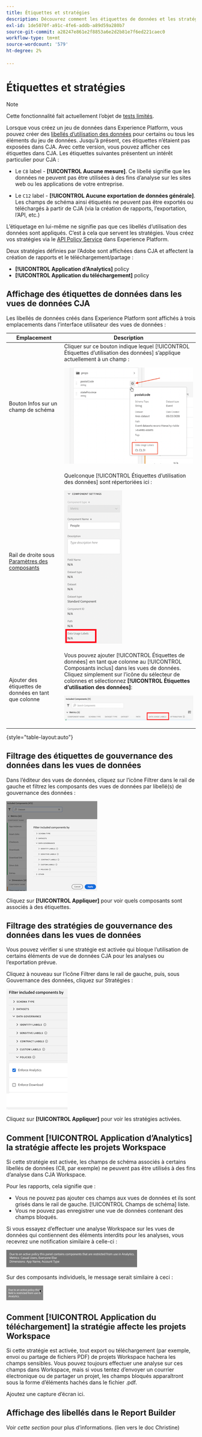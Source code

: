 ```yaml
---
title: Étiquettes et stratégies
description: Découvrez comment les étiquettes de données et les stratégies définies dans AEP affectent les vues de données et les rapports dans CJA.
exl-id: 1de5070f-a91c-4fe6-addb-a89d59a280b7
source-git-commit: a28247e861e2f8853a6e2d2b81e7f6ed221caec0
workflow-type: tm+mt
source-wordcount: '579'
ht-degree: 2%

---
```


# Étiquettes et stratégies

>[!NOTE]
>
>Cette fonctionnalité fait actuellement l’objet de [tests limités](/help/release-notes/releases.md).

Lorsque vous créez un jeu de données dans Experience Platform, vous pouvez créer des [libellés d’utilisation des données](https://experienceleague.adobe.com/docs/experience-platform/data-governance/labels/reference.html?lang=en) pour certains ou tous les éléments du jeu de données. Jusqu’à présent, ces étiquettes n’étaient pas exposées dans CJA. Avec cette version, vous pouvez afficher ces étiquettes dans CJA. Les étiquettes suivantes présentent un intérêt particulier pour CJA :

* Le `C8` label - **[!UICONTROL Aucune mesure]**. Ce libellé signifie que les données ne peuvent pas être utilisées à des fins d’analyse sur les sites web ou les applications de votre entreprise.

* Le `C12` label - **[!UICONTROL Aucune exportation de données générale]**. Les champs de schéma ainsi étiquetés ne peuvent pas être exportés ou téléchargés à partir de CJA (via la création de rapports, l’exportation, l’API, etc.)

L’étiquetage en lui-même ne signifie pas que ces libellés d’utilisation des données sont appliqués. C’est à cela que servent les stratégies. Vous créez vos stratégies via le [API Policy Service](https://experienceleague.adobe.com/docs/experience-platform/data-governance/api/overview.html?lang=en) dans Experience Platform.

Deux stratégies définies par l’Adobe sont affichées dans CJA et affectent la création de rapports et le téléchargement/partage :

* **[!UICONTROL Application d’Analytics]** policy
* **[!UICONTROL Application du téléchargement]** policy

## Affichage des étiquettes de données dans les vues de données CJA

Les libellés de données créés dans Experience Platform sont affichés à trois emplacements dans l’interface utilisateur des vues de données :

| Emplacement | Description |
| --- | --- |
| Bouton Infos sur un champ de schéma | Cliquer sur ce bouton indique lequel [!UICONTROL Étiquettes d’utilisation des données] s’applique actuellement à un champ :<p>![](assets/data-label-left.png) |
| Rail de droite sous [Paramètres des composants](/help/data-views/component-settings/overview.md) | Quelconque [!UICONTROL Étiquettes d’utilisation des données] sont répertoriées ici :<p>![](assets/data-label-right.png) |
| Ajouter des étiquettes de données en tant que colonne | Vous pouvez ajouter [!UICONTROL Étiquettes de données] en tant que colonne au [!UICONTROL Composants inclus] dans les vues de données. Cliquez simplement sur l’icône du sélecteur de colonnes et sélectionnez **[!UICONTROL Étiquettes d’utilisation des données]**:<p>![](assets/data-label-column.png) |

{style=&quot;table-layout:auto&quot;}

## Filtrage des étiquettes de gouvernance des données dans les vues de données

Dans l’éditeur des vues de données, cliquez sur l’icône Filtrer dans le rail de gauche et filtrez les composants des vues de données par libellé(s) de gouvernance des données :

![](assets/filter-labels.png)

Cliquez sur **[!UICONTROL Appliquer]** pour voir quels composants sont associés à des étiquettes.

## Filtrage des stratégies de gouvernance des données dans les vues de données

Vous pouvez vérifier si une stratégie est activée qui bloque l’utilisation de certains éléments de vue de données CJA pour les analyses ou l’exportation prévue.

Cliquez à nouveau sur l’icône Filtrer dans le rail de gauche, puis, sous Gouvernance des données, cliquez sur Stratégies :

![](assets/filter-policies.png)

Cliquez sur **[!UICONTROL Appliquer]** pour voir les stratégies activées.

## Comment [!UICONTROL Application d’Analytics] la stratégie affecte les projets Workspace

Si cette stratégie est activée, les champs de schéma associés à certains libellés de données (C8, par exemple) ne peuvent pas être utilisés à des fins d’analyse dans CJA Workspace.

Pour les rapports, cela signifie que :

* Vous ne pouvez pas ajouter ces champs aux vues de données et ils sont grisés dans le rail de gauche. [!UICONTROL Champs de schéma] liste.
* Vous ne pouvez pas enregistrer une vue de données contenant des champs bloqués.

Si vous essayez d’effectuer une analyse Workspace sur les vues de données qui contiennent des éléments interdits pour les analyses, vous recevrez une notification similaire à celle-ci :

![](assets/policy-enforce.png)

Sur des composants individuels, le message serait similaire à ceci :

![](assets/policy-enforce2.png)

## Comment [!UICONTROL Application du téléchargement] la stratégie affecte les projets Workspace

Si cette stratégie est activée, tout export ou téléchargement (par exemple, envoi ou partage de fichiers PDF) de projets Workspace hachera les champs sensibles. Vous pouvez toujours effectuer une analyse sur ces champs dans Workspace, mais si vous tentez d’envoyer un courrier électronique ou de partager un projet, les champs bloqués apparaîtront sous la forme d’éléments hachés dans le fichier .pdf.

Ajoutez une capture d’écran ici.

## Affichage des libellés dans le Report Builder

Voir _cette section_ pour plus d’informations. (lien vers le doc Christine)

